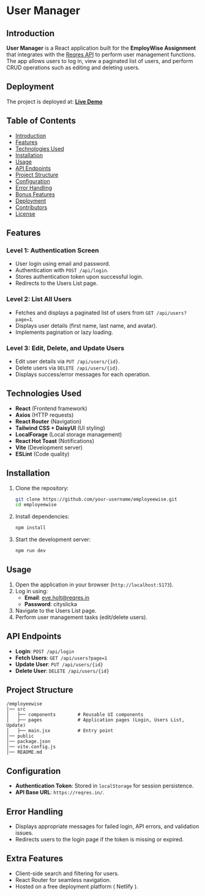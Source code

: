 
# User Manager

## Introduction
**User Manager** is a React application built for the **EmployWise Assignment** that integrates with the [Reqres API](https://reqres.in/) to perform user management functions. The app allows users to log in, view a paginated list of users, and perform CRUD operations such as editing and deleting users.

## Deployment
The project is deployed at: **[Live Demo](https://user-manager-40.netlify.app/)**

## Table of Contents
- [Introduction](#introduction)
- [Features](#features)
- [Technologies Used](#technologies-used)
- [Installation](#installation)
- [Usage](#usage)
- [API Endpoints](#api-endpoints)
- [Project Structure](#project-structure)
- [Configuration](#configuration)
- [Error Handling](#error-handling)
- [Bonus Features](#bonus-features)
- [Deployment](#deployment)
- [Contributors](#contributors)
- [License](#license)

## Features
### Level 1: Authentication Screen
- User login using email and password.
- Authentication with `POST /api/login`.
- Stores authentication token upon successful login.
- Redirects to the Users List page.

### Level 2: List All Users
- Fetches and displays a paginated list of users from `GET /api/users?page=1`.
- Displays user details (first name, last name, and avatar).
- Implements pagination or lazy loading.

### Level 3: Edit, Delete, and Update Users
- Edit user details via `PUT /api/users/{id}`.
- Delete users via `DELETE /api/users/{id}`.
- Displays success/error messages for each operation.

## Technologies Used
- **React** (Frontend framework)
- **Axios** (HTTP requests)
- **React Router** (Navigation)
- **Tailwind CSS + DaisyUI** (UI styling)
- **LocalForage** (Local storage management)
- **React Hot Toast** (Notifications)
- **Vite** (Development server)
- **ESLint** (Code quality)

## Installation
1. Clone the repository:
   ```sh
   git clone https://github.com/your-username/employeewise.git
   cd employeewise
   ```
2. Install dependencies:
   ```sh
   npm install
   ```
3. Start the development server:
   ```sh
   npm run dev
   ```

## Usage
1. Open the application in your browser (`http://localhost:5173`).
2. Log in using:
   - **Email**: eve.holt@reqres.in
   - **Password**: cityslicka
3. Navigate to the Users List page.
4. Perform user management tasks (edit/delete users).

## API Endpoints
- **Login**: `POST /api/login`
- **Fetch Users**: `GET /api/users?page=1`
- **Update User**: `PUT /api/users/{id}`
- **Delete User**: `DELETE /api/users/{id}`

## Project Structure
```
/employeewise
│── src
│   ├── components        # Reusable UI components
│   ├── pages             # Application pages (Login, Users List, Update)
│   ├── main.jsx          # Entry point
│── public
│── package.json
│── vite.config.js
│── README.md
```

## Configuration
- **Authentication Token**: Stored in `localStorage` for session persistence.
- **API Base URL**: `https://reqres.in/`.

## Error Handling
- Displays appropriate messages for failed login, API errors, and validation issues.
- Redirects users to the login page if the token is missing or expired.

## Extra Features
- Client-side search and filtering for users.
- React Router for seamless navigation.
- Hosted on a free deployment platform ( Netlify ).



